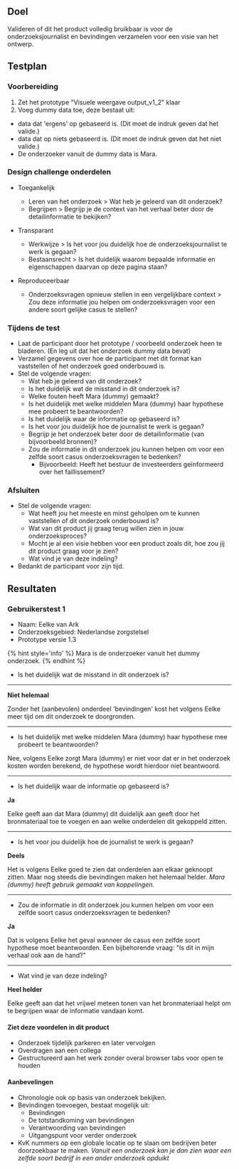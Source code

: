 
## Doel
Valideren of dit het product volledig bruikbaar is voor de onderzoeksjournalist en bevindingen verzamelen voor een visie van het ontwerp.

## Testplan

### Voorbereiding
1. Zet het prototype "Visuele weergave output_v1_2" klaar
2. Voeg dummy data toe, deze bestaat uit:
  * data dat 'ergens' op gebaseerd is. (Dit moet de indruk geven dat het valide.)
  * data dat op niets gebaseerd is. (Dit moet de indruk geven dat het niet valide.)
  * De onderzoeker vanuit de dummy data is Mara.


### Design challenge onderdelen

- Toegankelijk
  * Leren van het onderzoek > Wat heb je geleerd van dit onderzoek?
  * Begrijpen > Begrijp je de context van het verhaal beter door de detailinformatie te bekijken?

- Transparant
  * Werkwijze > Is het voor jou duidelijk hoe de onderzoeksjournalist te werk is gegaan?
  * Bestaansrecht > Is het duidelijk waarom bepaalde informatie en eigenschappen daarvan op deze pagina staan?

- Reproduceerbaar
  * Onderzoeksvragen opnieuw stellen in een vergelijkbare context > Zou deze informatie jou helpen om onderzoeksvragen voor een andere soort gelijke casus te stellen?


<!-- 
- Aanvulbaar
  * Het project opnieuw openen > Je hebt een onderzoek gedaan en je komt nu terug. Hoe ga je deze weer terugvinden?
  * Aanpassen > Je moet wat aanpassen.
  * Toevoegen > Gebeurtenis toevoegen aan de lijst met gebeurtenissen.

- Ethische kant van de informatie
  * Exporteren definiëren > Je wil het onderzoek delen in een doorzoekbaar format, maar het is belangrijk dat je bepaalde bronnen niet meestuurt. -->



### Tijdens de test
* Laat de participant door het prototype / voorbeeld onderzoek heen te bladeren. (En leg uit dat het onderzoek dummy data bevat)
* Verzamel gegevens over hoe de participant met dit format kan vaststellen of het onderzoek goed onderbouwd is.
* Stel de volgende vragen:
  * Wat heb je geleerd van dit onderzoek?
  * Is het duidelijk wat de misstand in dit onderzoek is?
  * Welke fouten heeft Mara (dummy) gemaakt?
  * Is het duidelijk met welke middelen Mara (dummy) haar hypothese mee probeert te beantwoorden?
  * Is het duidelijk waar de informatie op gebaseerd is?
  * Is het voor jou duidelijk hoe de journalist te werk is gegaan?
  * Begrijp je het onderzoek beter door de detailinformatie (van bijvoorbeeld bronnen)?
  * Zou de informatie in dit onderzoek jou kunnen helpen om voor een zelfde soort casus onderzoeksvragen te bedenken?
    * Bijvoorbeeld: Heeft het bestuur de investeerders geïnformeerd over het faillissement?

### Afsluiten
* Stel de volgende vragen:
  * Wat heeft jou het meeste en minst geholpen om te kunnen vaststellen of dit onderzoek onderbouwd is?
  * Wat van dit product jij graag terug willen zien in jouw onderzoeksproces?
  * Mocht je al een visie hebben voor een product zoals dit, hoe zou jij dit product graag voor je zien?
  * Wat vind je van deze indeling?
* Bedankt de participant voor zijn tijd.


## Resultaten

### Gebruikerstest 1

* Naam: Eelke van Ark
* Onderzoeksgebied: Nederlandse zorgstelsel
* Prototype versie 1.3

{% hint style='info' %}
Mara is de onderzoeker vanuit het dummy onderzoek.
{% endhint %}

<!-- TODO quote -->


* Is het duidelijk wat de misstand in dit onderzoek is?

- - - - - - - - - - - -

__Niet helemaal__

Zonder het (aanbevolen) onderdeel 'bevindingen' kost het volgens Eelke meer tijd om dit onderzoek te doorgronden.

- - - - - - - - - - - -

* Is het duidelijk met welke middelen Mara (dummy) haar hypothese mee probeert te beantwoorden?

Nee, volgens Eelke zorgt Mara (dummy) er niet voor dat er in het onderzoek kosten worden berekend, de hypothese wordt hierdoor niet beantwoord.

- - - - - - - - - - - -

* Is het duidelijk waar de informatie op gebaseerd is?


__Ja__

Eelke geeft aan dat Mara (dummy) dit duidelijk aan geeft door het bronmateriaal toe te voegen en aan welke onderdelen dit gekoppeld zitten.

- - - - - - - - - - - -

* Is het voor jou duidelijk hoe de journalist te werk is gegaan?


__Deels__

Het is volgens Eelke goed te zien dat onderdelen aan elkaar geknoopt zitten. Maar nog steeds die bevindingen maken het helemaal helder. *Mara (dummy) heeft gebruik gemaakt van koppelingen.*

- - - - - - - - - - - -

* Zou de informatie in dit onderzoek jou kunnen helpen om voor een zelfde soort casus onderzoeksvragen te bedenken?


__Ja__

Dat is volgens Eelke het geval wanneer de casus een zelfde soort hypothese moet beantwoorden. Een bijbehorende vraag: "Is dit in mijn verhaal ook aan de hand?"

- - - - - - - - - - - -

* Wat vind je van deze indeling?

__Heel helder__

Eelke geeft aan dat het vrijwel meteen tonen van het bronmateriaal helpt om te begrijpen waar de informatie vandaan komt.

#### Ziet deze voordelen in dit product

* Onderzoek tijdelijk parkeren en later vervolgen
* Overdragen aan een collega
* Gestructureerd aan het werk zonder overal browser tabs voor open te houden



#### Aanbevelingen
* Chronologie ook op basis van onderzoek bekijken.
* Bevindingen toevoegen, bestaat mogelijk uit:
  * Bevindingen
  * De totstandkoming van bevindingen
  * Verantwoording van bevindingen
  * Uitgangspunt voor verder onderzoek
* KvK nummers op een globale locatie op te slaan om bedrijven beter doorzoekbaar te maken. *Vanuit een onderzoek kan je dan zien waar een zelfde soort bedrijf in een ander onderzoek opduikt*













<!--
  Bewijs:

Prototype 1
  - Toegankelijk
    * Leren van het onderzoek > Is dit leerzaam
    * Begrijpen > Begrijp je de context beter?

  - Transparant
    * Duidelijk welke informatie bij elkaar horen > Is het duidelijk welke informatie bij elkaar hoort?
    * Bestaansrecht > Is het duidelijk waarom deze informatie bestaat en toegevoegd is?

  - Reproduceerbaar
    * Onderzoeksvragen opnieuw stellen > Helpt dit jouw om onderzoeksvragen opnieuw te stellen?

Prototype 2
  - Aanvulbaar
    * Het project opnieuw openen > Je hebt een onderzoek gedaan en je komt nu terug. Hoe ga je deze weer terugvinden?
    * Aanpassen > Je moet wat aanpassen.
    * Toevoegen > Gebeurtenis toevoegen aan de lijst met gebeurtenissen.

  - Ethische kant van de informatie
    * Exporteren definiëren > Je wil het onderzoek delen in een doorzoekbaar format, maar het is belangrijk dat je bepaalde bronnen niet meestuurt.







  - Toegankelijk
  Het product moet het journalistieke onderzoek kunnen uitleggen en doorzoekbaar maken.

  Maar waarom zou je het onderzoek willen uitleggen?
  
  1. Zo dat de onderzoekjournalist er van kan leren. `En waarom wil deze persoon er van leren?`
    * Vanuit je eigen interesse.
    * Vanuit zelfreflectie.
    * Om inspiratie op te doen en beter te worden in het uitvoeren van het journalistieke onderzoek.

  Waarom doorzoekbaar?
  * Doorzoekbaarheid geeft de mogelijkheid om sneller bij de detailinformatie te komen. Dit bespaard tijd en helpt om de context beter te begrijpen.
    * Waarom is detailinformatie nodig? Om de context beter te begrijpen.
    * De gebruiker kan tijdbesparen door om bij detail informatie te komen. 
    

    * Verborgen informatie ???
    * Gemiste details ???
    * Patronen ???
    * Om de efficiëntie van de leesbaarheid te verbeteren.
    * Om een overzicht te houden welke onderdelen bij elkaar houden.
    * Om informatie terug te vinden.

    

  De lezer in geïnteresseerd in hoe het

  - Transparant
    Het product moet er voor zorgen dat de juiste informatie bij elkaar komt te staan en dat de informatie compleet wordt.

 -->
